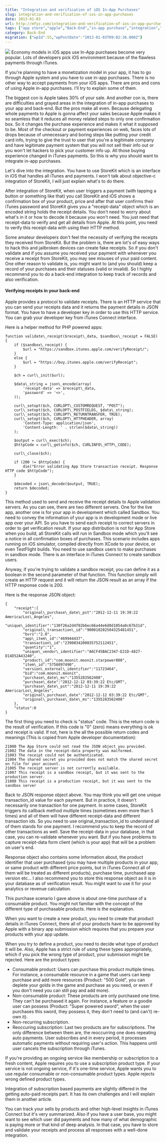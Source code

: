 ```yaml
---
title: "Integration and verification of iOS In-App Purchases"
slug: integration-and-verification-of-ios-in-app-purchases
date: 2013-01-03
url: http://mfyz.com/integration-and-verification-of-ios-in-app-purchases/
tags: ["app store","apple","Back-End","in-app purchase","integration","ios","ipad","iphone","itunes","itunes connect","php","purchase","server","store","storekit","verification"]
category: Back-End
migration: {"wpId":55,"wpPostDate":"2013-01-03T09:02:36.000Z"}
---
```


![](/images/archive/en/2020/05/in-app-purchases_e7nqtz.png?fit=177%2C196&ssl=1) Economy models in iOS apps use In-App purchases become very popular. Lots of developers pick iOS environment because of the flawless payments through iTunes.

If you're planning to have a monetization model in your app, it has to go through Apple system and you have to use in-app purchases. There is no other way to accept payments from your iOS apps. There are pros and cons of using Apple in-app purchases. I'll try to explain some of them.

The biggest con is Apple takes 30% of your sale. And another con is, there are difficulties and grayed areas in the integration of in-app purchases to your app and back-end. But the pros make all even. Because delegating whole payments to Apple is gonna affect your sales because Apple makes it so seamless that it reduces all money related steps to only one confirmation box. So it changes the purchase experience and makes it what it supposed to be. Most of the checkout or payment experiences on web, faces lots of drops because of unnecessary and boring steps like putting your credit card info, trying to give the trust to user that you're a legitimate company and have legitimate payment system that you will not sell their info out or you won't let hackers to pick your customer info up. All those buying experience changed in iTunes payments. So this is why you should want to integrate in-app purchases.

Let's dive into the integration. You have to use StoreKit which is an interface in iOS that handles all iTunes and payments. I won't talk about objective-c integration of StoreKit, I will just explain what's to do there.

After integration of StoreKit, when user triggers a payment (with tapping a button or something like that) you call StoreKit and iOS shows a confirmation box of your product, price and after that user confirms their iTunes password and StoreKit gives you a "receipt-data" object which is an encoded string holds the receipt details. You don't need to worry about what's in it or how to decode it because you won't need. You just need that receipt-data to verify and get all details from Apple. At this point, you need to verify this receipt-data with using their HTTP method.

Some amateur developers don't feel the necessity of verifying the receipts they received from StoreKit. But the problem is, there are lot's of easy ways to hack this and jailbroken devices can create fake receipts. So if you don't validate and if you assume you received your payment with whenever you receive a receipt from StoreKit, you may see misuses of your paid content. One other reason to validate is, you might want to (and you should) keep a record of your purchases and their statuses (valid or invalid). So I highly recommend you to do a back-end integration to keep track of records and also verification.

#### Verifying receipts in your back-end

Apple provides a protocol to validate receipts. There is an HTTP service that you can send your receipts data and it returns the payment details in JSON format. You have to have a developer key in order to use this HTTP service. You can grab your developer key from iTunes Connect interface.

Here is a helper method for PHP powered apps:
```
function validate\_receipt($receipt\_data, $sandbox\_receipt = FALSE) {
	if ($sandbox\_receipt) {
		$url = "https://sandbox.itunes.apple.com/verifyReceipt/";
	}
	else {
		$url = "https://buy.itunes.apple.com/verifyReceipt";
	}

	$ch = curl\_init($url);

	$data\_string = json\_encode(array(
		'receipt-data' => $receipt\_data,
		'password' => '<>',
	));

	curl\_setopt($ch, CURLOPT\_CUSTOMREQUEST, "POST");
	curl\_setopt($ch, CURLOPT\_POSTFIELDS, $data\_string);
	curl\_setopt($ch, CURLOPT\_RETURNTRANSFER, TRUE);
	curl\_setopt($ch, CURLOPT\_HTTPHEADER, array(
		'Content-Type: application/json',
		'Content-Length: ' . strlen($data\_string))
	);

	$output = curl\_exec($ch);
	$httpCode = curl\_getinfo($ch, CURLINFO\_HTTP\_CODE);

	curl\_close($ch);

	if (200 != $httpCode) {
		die("Error validating App Store transaction receipt. Response HTTP code $httpCode");
	}

	$decoded = json\_decode($output, TRUE);
	return $decoded;
}
```
This method used to send and receive the receipt details to Apple validation servers. As you can see, there are two different servers. One for the live app, another one is for your app in development which called Sandbox. You need to convey the information of your app is in development mode or live app over your API. So you have to send each receipt to correct servers in order to get verification result. If your app distribution is not for App Store when you build, all StoreKit calls will run in Sandbox mode which you'll see a notice in all confirmation boxes of purchases. This scenario includes apps running on iOS simulator, compiled directly from XCode to your device, or even TestFlight builds. You need to use sandbox users to make purchases in sandbox mode. There is an interface in iTunes Connect to create sandbox users.

Anyway, if you're trying to validate a sandbox receipt, you can define it as a boolean in the second parameter of that function. This function simply will create an HTTP request and it will return the JSON result as an array if the HTTP response code is 200.

Here is the response JSON object:
```
{
	"receipt":{
		"original\_purchase\_date\_pst":"2012-12-11 19:39:22 America/Los\_Angeles",
		"unique\_identifier":"130f26a2d4f02b6ec66a44e6d0d1054a0c67b31d",
		"original\_transaction\_id":"900010202504325481451",
		"bvrs":"2.0",
		"app\_item\_id":"469944437",
		"transaction\_id":"2390034200035752112451",
		"quantity":"1",
		"unique\_vendor\_identifier":"A6CF45BAC2347-E21D-4827-D14D52A43240",
		"product\_id":"com.moonit.moonit.starpower800",
		"item\_id":"5756897490",
		"version\_external\_identifier":"11723464",
		"bid":"com.moonit.moonit",
		"purchase\_date\_ms":"1355283562408",
		"purchase\_date":"2012-12-12 03:39:22 Etc/GMT",
		"purchase\_date\_pst":"2012-12-11 19:39:22 America/Los\_Angeles",
		"original\_purchase\_date":"2012-12-12 03:39:22 Etc/GMT",
		"original\_purchase\_date\_ms":"1355283562408"
	},
	"status":0
}
```
The first thing you need to check is "status" code. This is the return code is the result of verification. If this code is "0" (zero) means everything is ok and receipt is valid. If not, here is the all the possible return codes and meanings (This is copied from Apple developer documentation):
```
21000 The App Store could not read the JSON object you provided.
21002 The data in the receipt-data property was malformed.
21003 The receipt could not be authenticated.
21004 The shared secret you provided does not match the shared secret on file for your account.
21005 The receipt server is not currently available.
21007 This receipt is a sandbox receipt, but it was sent to the production server.
21008 This receipt is a production receipt, but it was sent to the sandbox server
```
Back to JSON response object above. You may think you will get one unique transaction\_id value for each payment. But in practice, it doesn't necessarily one transaction for one payment. In some cases, StoreKit triggers its callback method multiple times (sometimes even more than 5 times) and all of them will have different receipt-data and different transaction ids. So you need to use original\_transaction\_id to understand all of them stands for one payment. I recommend you to keep the record of other transactions as well. Save the receipt-data in your database, in that case, you can re-validate whenever you want. But if you have problems to capture receipt-data form client (which is your app) that will be a problem on user's end.

Response object also contains some information about, the product identifier that user purchased (you may have multiple products in your app, or same product with different price points, but in iTunes Connect all of them will be treated as different products), purchase time, purchased app version etc... I also recommend you to store this response object as it is in your database as of verification result. You might want to use it for your analytics or revenue calculation.

This purchase scenario I gave above is about one-time purchase of a consumable product. You might not familiar with the concept of the different type of purchasable products. Here is the explanation.

When you want to create a new product, you need to create that product details in iTunes Connect, there all of your products have to be approved by Apple with a binary app submission which requires that you prepare your products with your app update.

When you try to define a product, you need to decide what type of product it will be. Also, Apple has a strict rule of using these types appropriately, which if you pick the wrong type of product, your submission might be rejected. Here are the product types:

*   Consumable product: Users can purchase this product multiple times. For instance, a consumable resource in a game that users can keep purchase and add more resources (Product: "500 Gold", you can deplete your golds in the game and purchase as you need, or even if you don't need you can still pay and add more).
*   Non-consumable product: These products are only purchased one time. They can't be purchased it again. For instance, a feature or a goodie user can possess (Product: "Super powered sword", when the user purchases this sword, they possess it, they don't need to (and can't) re-own it).
*   Non-recurring subscription.
*   Reoccuring subscription: Last two products are for subscriptions. The only difference between them are, the reoccurring one does repeating auto payments. User subscribes and in every period, it processes automatic payments without requiring user's action. This happens until user cancels the subscription through iTunes.

If you're providing an ongoing service like membership or subscription to a fresh content, Apple requires you to use a subscription product type. If your service is not ongoing service, if it's one-time service, Apple wants you to use regular consumable or non-consumable product types. Apple rejects wrong defined product types.

Integration of subscription based payments are slightly differed in the getting auto-paid receipts part. It has its own challenges and I will explain them in another article.

You can track your sells by products and other high-level insights in iTunes Connect but it's very summarized. Also if you have a user base, you might want to see which user did payments and how many of what demographic is paying more or that kind of deep analysis. In that case, you have to store and validate your receipts and process all responses with a well-done integration.